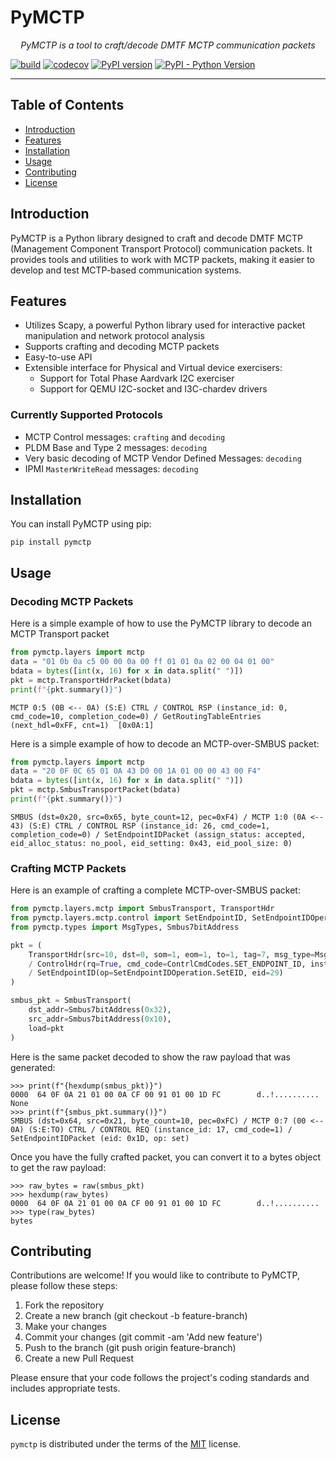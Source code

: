 <!--
SPDX-FileCopyrightText: 2024 Justin Simon <justin@simonctl.com>

SPDX-License-Identifier: MIT
-->

# PyMCTP

<p align="center">
    <em>PyMCTP is a tool to craft/decode DMTF MCTP communication packets</em>
</p>

[![build](https://github.com/jls5177/mctp-emu/workflows/Build/badge.svg)](https://github.com/jls5177/mctp-emu/actions)
[![codecov](https://codecov.io/gh/jls5177/mctp-emu/branch/master/graph/badge.svg)](https://codecov.io/gh/jls5177/mctp-emu)
[![PyPI version](https://badge.fury.io/py/pymctp.svg)](https://badge.fury.io/py/pymctp)
[![PyPI - Python Version](https://img.shields.io/pypi/pyversions/pymctp.svg)](https://pypi.org/project/pymctp)

-----

## Table of Contents

- [Introduction](#introduction)
- [Features](#features)
- [Installation](#installation)
- [Usage](#usage)
- [Contributing](#contributing)
- [License](#license)

## Introduction

PyMCTP is a Python library designed to craft and decode DMTF MCTP (Management Component Transport Protocol) communication packets. It provides tools and utilities to work with MCTP packets, making it easier to develop and test MCTP-based communication systems.

## Features

- Utilizes Scapy, a powerful Python library used for interactive packet manipulation and network protocol analysis
- Supports crafting and decoding MCTP packets
- Easy-to-use API
- Extensible interface for Physical and Virtual device exercisers:
    - Support for Total Phase Aardvark I2C exerciser
    - Support for QEMU I2C-socket and I3C-chardev drivers

### Currently Supported Protocols
* MCTP Control messages: `crafting` and `decoding`
* PLDM Base and Type 2 messages: `decoding`
* Very basic decoding of MCTP Vendor Defined Messages: `decoding`
* IPMI `MasterWriteRead` messages: `decoding`

## Installation

You can install PyMCTP using pip:

```console
pip install pymctp
```

## Usage

### Decoding MCTP Packets

Here is a simple example of how to use the PyMCTP library to decode an MCTP Transport packet
```python
from pymctp.layers import mctp
data = "01 0b 0a c5 00 00 0a 00 ff 01 01 0a 02 00 04 01 00"
bdata = bytes([int(x, 16) for x in data.split(" ")])
pkt = mctp.TransportHdrPacket(bdata)
print(f"{pkt.summary()}")
```

```
MCTP 0:5 (0B <-- 0A) (S:E) CTRL / CONTROL RSP (instance_id: 0, cmd_code=10, completion_code=0) / GetRoutingTableEntries (next_hdl=0xFF, cnt=1)  [0x0A:1]
```

Here is a simple example of how to decode an MCTP-over-SMBUS packet:
```python
from pymctp.layers import mctp
data = "20 0F 0C 65 01 0A 43 D0 00 1A 01 00 00 43 00 F4"
bdata = bytes([int(x, 16) for x in data.split(" ")])
pkt = mctp.SmbusTransportPacket(bdata)
print(f"{pkt.summary()}")
```

```
SMBUS (dst=0x20, src=0x65, byte_count=12, pec=0xF4) / MCTP 1:0 (0A <-- 43) (S:E) CTRL / CONTROL RSP (instance_id: 26, cmd_code=1, completion_code=0) / SetEndpointIDPacket (assign_status: accepted, eid_alloc_status: no_pool, eid_setting: 0x43, eid_pool_size: 0)
```

### Crafting MCTP Packets

Here is an example of crafting a complete MCTP-over-SMBUS packet:
```python
from pymctp.layers.mctp import SmbusTransport, TransportHdr
from pymctp.layers.mctp.control import SetEndpointID, SetEndpointIDOperation, ControlHdr
from pymctp.types import MsgTypes, Smbus7bitAddress

pkt = (
    TransportHdr(src=10, dst=0, som=1, eom=1, to=1, tag=7, msg_type=MsgTypes.CTRL)
    / ControlHdr(rq=True, cmd_code=ContrlCmdCodes.SET_ENDPOINT_ID, instance_id=0x11)
    / SetEndpointID(op=SetEndpointIDOperation.SetEID, eid=29)
)

smbus_pkt = SmbusTransport(
    dst_addr=Smbus7bitAddress(0x32),
    src_addr=Smbus7bitAddress(0x10),
    load=pkt
)
```

Here is the same packet decoded to show the raw payload that was generated:
```ipython
>>> print(f"{hexdump(smbus_pkt)}")
0000  64 0F 0A 21 01 00 0A CF 00 91 01 00 1D FC        d..!..........
None
>>> print(f"{smbus_pkt.summary()}")
SMBUS (dst=0x64, src=0x21, byte_count=10, pec=0xFC) / MCTP 0:7 (00 <-- 0A) (S:E:TO) CTRL / CONTROL REQ (instance_id: 17, cmd_code=1) / SetEndpointIDPacket (eid: 0x1D, op: set)
```

Once you have the fully crafted packet, you can convert it to a bytes object to get the raw payload:
```ipython
>>> raw_bytes = raw(smbus_pkt)
>>> hexdump(raw_bytes)
0000  64 0F 0A 21 01 00 0A CF 00 91 01 00 1D FC        d..!..........
>>> type(raw_bytes)
bytes
```

## Contributing

Contributions are welcome! If you would like to contribute to PyMCTP, please follow these steps:

1. Fork the repository
1. Create a new branch (git checkout -b feature-branch)
1. Make your changes
1. Commit your changes (git commit -am 'Add new feature')
1. Push to the branch (git push origin feature-branch)
1. Create a new Pull Request

Please ensure that your code follows the project's coding standards and includes appropriate tests.

## License

`pymctp` is distributed under the terms of the [MIT](https://spdx.org/licenses/MIT.html) license.
